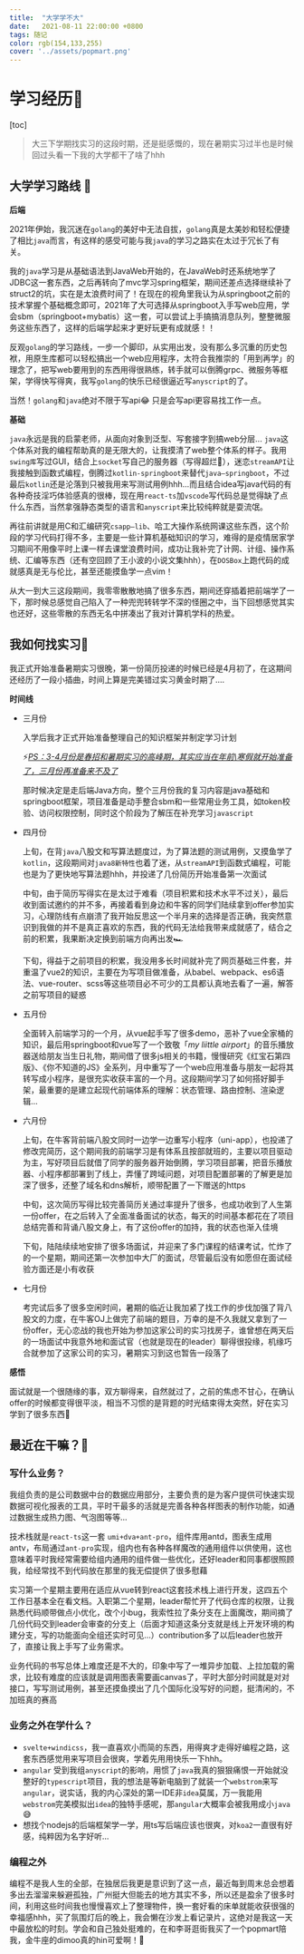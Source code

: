 ```yaml
---
title:  "大学学不大"
date:   2021-08-11 22:00:00 +0800
tags: 随记
color: rgb(154,133,255)
cover: '../assets/popmart.png'
---
```


# 学习经历:memo:

[toc]

> 大三下学期找实习的这段时期，还是挺感慨的，现在暑期实习过半也是时候回过头看一下我的大学都干了啥了hhh

## 大学学习路线 :runner:

**后端**

2021年伊始，我沉迷在`golang`的美好中无法自拔，`golang`真是太美妙和轻松便捷了相比`java`而言，有这样的感受可能与我`java`的学习之路实在太过于冗长了有关。

我的`java`学习是从基础语法到JavaWeb开始的，在JavaWeb时还系统地学了JDBC这一套东西，之后再转向了mvc学习spring框架，期间还差点选择继续补了struct2的坑，实在是太浪费时间了！在现在的视角里我认为从springboot之前的技术掌握个基础概念即可，2021年了大可选择从springboot入手写web应用，学会sbm（springboot+mybatis）这一套，可以尝试上手搞搞消息队列，整整微服务这些东西了，这样的后端学起来才更好玩更有成就感！！

反观`golang`的学习路线，一步一个脚印，从实用出发，没有那么多沉重的历史包袱，用原生库都可以轻松搞出一个web应用程序，太符合我推崇的「用到再学」的理念了，把写web要用到的东西用得很熟练，转手就可以倒腾grpc、微服务等框架，学得快写得爽，我写`golang`的快乐已经很逼近写`anyscript`的了。

当然！`golang`和`java`绝对不限于写api:joy: 只是会写api更容易找工作一点。

**基础**

`java`永远是我的启蒙老师，从面向对象到泛型、写套接字到搞web分层... `java`这个体系对我的编程帮助真的是无限大的，让我摸清了web整个体系的样子。我用`swing库`写过GUI，结合上`socket`写自己的服务器（写得超烂:shit:），迷恋`streamAPI`让我接触到函数式编程，倒腾过`kotlin-springboot`来替代`java—springboot`，不过最后`kotlin`还是沦落到只被我用来写测试用例hhh...而且结合idea写java代码的有各种奇技淫巧体验感真的很棒，现在用`react-ts`加`vscode`写代码总是觉得缺了点什么东西，当然拿强静态类型的语言和`anyscript`来比较纯粹就是耍流氓。

再往前讲就是用C和汇编研究`csapp—lib`、哈工大操作系统网课这些东西，这个阶段的学习代码打得不多，主要是一些计算机基础知识的学习，难得的是疫情居家学习期间不用像平时上课一样去课堂浪费时间，成功让我补完了计网、计组、操作系统、汇编等东西（还有空回顾了王小波的小说文集hhh），在`DOSBox`上跑代码的成就感真是无与伦比，甚至还能摸鱼学一点vim！

从大一到大三这段期间，我零零散散地搞了很多东西，期间还穿插着把前端学了一下，那时候总感觉自己陷入了一种兜兜转转学不深的怪圈之中，当下回想感觉其实也还好，这些零散的东西无名中拼凑出了我对计算机学科的热爱。

## 我如何找实习:construction_worker:

我正式开始准备暑期实习很晚，第一份简历投递的时候已经是4月初了，在这期间还经历了一段小插曲，时间上算是完美错过实习黄金时期了....

**时间线**

* 三月份

  入学后我才正式开始准备整理自己的知识框架并制定学习计划

  :zap:<u>*PS：3-4月份是春招和暑期实习的高峰期，其实应当在年前\寒假就开始准备了，三月份再准备来不及了*</u>

  那时候决定是走后端Java方向，整个三月份我的复习内容是java基础和springboot框架，项目准备是动手整合sbm和一些常用业务工具，如token校验、访问权限控制，同时这个阶段为了解压在补充学习`javascript`

* 四月份

  上旬，在背`java`八股文和写算法题度过，为了算法题的测试用例，又摸鱼学了`kotlin`，这段期间对`java8新特性`也着了迷，从`streamAPI`到函数式编程，可能也是为了更快地写算法题hhh，并投递了几份简历开始准备第一次面试

  中旬，由于简历写得实在是太过于难看（项目积累和技术水平不过关），最后收到面试邀约的并不多，再接着看到身边和牛客的同学们陆续拿到offer参加实习，心理防线有点崩溃了我开始反思这一个半月来的选择是否正确，我突然意识到我做的并不是真正喜欢的东西，我的代码无法给我带来成就感了，结合之前的积累，我果断决定换到前端方向再出发:racing_car:

  下旬，得益于之前项目的积累，我没用多长时间就补完了网页基础三件套，并重温了vue2的知识，主要在为写项目做准备，从babel、webpack、es6语法、vue-router、scss等这些项目必不可少的工具都认真地去看了一遍，解答之前写项目的疑惑

* 五月份

  全面转入前端学习的一个月，从vue起手写了很多demo，恶补了vue全家桶的知识，最后用springboot和vue写了一个致敬「*my liittle airport*」的音乐播放器送给朋友当生日礼物，期间借了很多js相关的书籍，慢慢研究《红宝石第四版》、《你不知道的JS》全系列，月中重写了一个web应用准备与朋友一起将其转写成小程序，是很充实收获丰富的一个月。这段期间学习了如何搭好脚手架，最重要的是建立起现代前端体系的理解：状态管理、路由控制、渲染逻辑...

* 六月份

  上旬，在牛客背前端八股文同时一边学一边重写小程序（uni-app），也投递了修改完简历，这个期间我的前端学习是有体系且按部就班的，主要以项目驱动为主，写好项目后就借了同学的服务器开始倒腾，学习项目部署，把音乐播放器、小程序都部署到了线上，弄懂了跨域问题，对项目配置部署的了解更是加深了很多，还整了域名和dns解析，顺带配置了一下赠送的https

  中旬，这次简历写得比较完善简历关通过率提升了很多，也成功收到了人生第一份offer，在之后转入了全面准备面试的状态，每天的时间基本都花在了项目总结完善和背诵八股文身上，有了这份offer的加持，我的状态也渐入佳境

  下旬，陆陆续续地安排了很多场面试，并迎来了多门课程的结课考试，忙炸了的一个星期，期间还第一次参加中大厂的面试，尽管最后没有如愿但在面试经验方面还是小有收获

* 七月份

  考完试后多了很多空闲时间，暑期的临近让我加紧了找工作的步伐加强了背八股文的力度，在牛客OJ上做完了前端的题目，万幸的是不久我就又拿到了一份offer，无心恋战的我也开始为参加这家公司的实习找房子，谁曾想在两天后的一场面试中我意外地和面试官（也就是现在的leader）聊得很投缘，机缘巧合就参加了这家公司的实习，暑期实习到这也暂告一段落了

**感悟**

面试就是一个很随缘的事，双方聊得来，自然就过了，之前的焦虑不甘心，在确认offer的时候都变得很平淡，相当不习惯的是背题的时光结束得太突然，好在实习学到了很多东西:rabbit:

## 最近在干嘛？:shopping_cart:

### 写什么业务？

我组负责的是公司数据中台的数据应用部分，主要负责的是为客户提供可快速实现数据可视化报表的工具，平时干最多的活就是完善各种各样图表的制作功能，如通过数据生成热力图、气泡图等等...

技术栈就是`react-ts`这一套 `umi+dva+ant-pro`，组件库用antd，图表生成用antv，布局通过`ant-pro`实现，组内也有各种各样魔改的通用组件以供使用，这也意味着平时我经常需要给组内通用的组件做一些优化，还好leader和同事都很照顾我，给经常找不到代码放在那里的我无偿提供了很多慰藉

实习第一个星期主要用在适应从vue转到react这套技术栈上进行开发，这四五个工作日基本全在看文档。入职第二个星期，leader帮忙开了代码仓库的权限，让我熟悉代码顺带做点小优化，改个小bug，我索性拉了条分支在上面魔改，期间摘了几份代码交到leader会审查的分支上（后面才知道这条分支就是线上开发环境的构建分支，写的功能面向全组还实时可见...）contribution多了以后leader也放开了，直接让我上手写了业务需求。

业务代码的书写总体上难度还是不大的，印象中写了一堆异步加载、上拉加载的需求，比较有难度的应该就是调用图表需要画canvas了，平时大部分时间就是对对接口，写写测试用例，甚至还摸鱼摸出了几个国际化没写好的问题，挺清闲的，不加班真的赛高

### 业务之外在学什么？

* `svelte+windicss`，我一直喜欢小而简的东西，用得爽才走得好编程之路，这套东西感觉用来写项目会很爽，学着先用用快乐一下hhh。
* `angular` 受到我组`anyscript`的影响，用惯了`java`我真的狠狠痛恨一开始就没整好的`typescript`项目，我的想法是等新电脑到了就装一个`webstrom`来写`angular`，说实话，我的内心深处的第一IDE非`idea`莫属，万一我能用`webstrom`完美模拟出`idea`的独特手感呢，那`angular`大概率会被我用成小`java`:sweat_smile:
* 想找个nodejs的后端框架学一学，用ts写后端应该也很爽，对`koa2`一直很有好感，纯粹因为名字好听...

### 编程之外

编程不是我人生的全部，在独居后我更是意识到了这一点，最近每到周末总会想着多出去溜溜来躲避孤独，广州挺大但能去的地方其实不多，所以还是盈余了很多时间，利用这些时间我也慢慢喜欢上了整理物件，换一套好看的床单就能收获很强的幸福感hhh，买了氛围灯后的晚上，我会懒在沙发上看记录片，这绝对是我这一天中最放松的时刻。学会和自己独处挺难的，在和李哥逛街我买了一个popmart陪我，金牛座的dimoo真的hin可爱啊！:baby:

